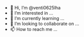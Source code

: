 - 👋 Hi, I’m @venti0625lha
- 👀 I’m interested in ...
- 🌱 I’m currently learning ...
- 💞️ I’m looking to collaborate on ...
- 📫 How to reach me ...

<!---
venti0625lha/venti0625lha is a ✨ special ✨ repository because its `README.md` (this file) appears on your GitHub profile.
You can click the Preview link to take a look at your changes.
--->
